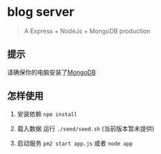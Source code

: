# blog server

> A Express + NodeJs + MongoDB production

## 提示

请确保你的电脑安装了[MongoDB](https://www.mongodb.com/)

## 怎样使用

1. 安装依赖  `npm install`

2. 载入数据  运行 `./seed/seed.sh` (当前版本暂未提供)

3. 启动服务 `pm2 start app.js` 或者 `node app`
